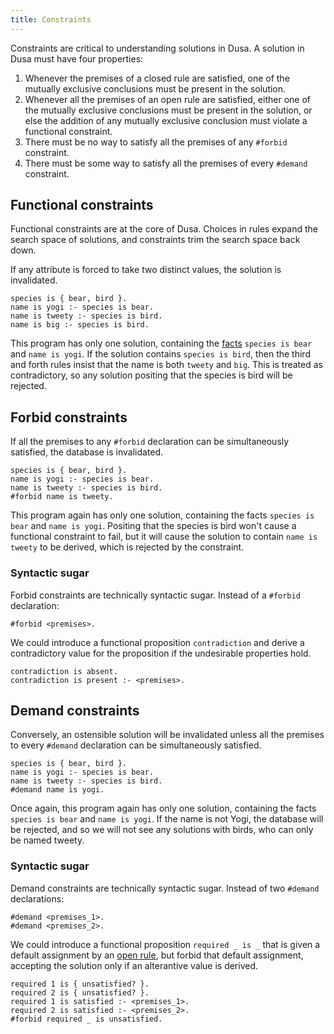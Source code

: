```yaml
---
title: Constraints
---
```


Constraints are critical to understanding solutions in Dusa. A solution in Dusa must 
have four properties:

1. Whenever the premises of a closed rule are satisfied, one of the mutually exclusive
   conclusions must be present in the solution.
2. Whenever all the premises of an open rule are satisfied, either one of the mutually
   exclusive conclusions must be present in the solution, or else the addition of any 
   mutually exclusive conclusion must violate a functional constraint.
3. There must be no way to satisfy all the premises of any `#forbid` constraint.
4. There must be some way to satisfy all the premises of every `#demand` constraint.

## Functional constraints

Functional constraints are at the core of Dusa. Choices in rules expand the search 
space of solutions, and constraints trim the search space back down.

If any attribute is forced to take two distinct values, the solution is invalidated.

    species is { bear, bird }.
    name is yogi :- species is bear.
    name is tweety :- species is bird.
    name is big :- species is bird.

This program has only one solution, containing the [facts](/docs/language/facts/)
`species is bear` and `name is yogi`. If the solution contains `species is bird`,
then the third and forth rules insist that the name is both `tweety` and `big`. This
is treated as contradictory, so any solution positing that the species is bird will be
rejected.

## Forbid constraints

If all the premises to any `#forbid` declaration can be simultaneously satisfied, the 
database is invalidated.

    species is { bear, bird }.
    name is yogi :- species is bear.
    name is tweety :- species is bird.
    #forbid name is tweety.

This program again has only one solution, containing the facts `species is bear` and
`name is yogi`. Positing that the species is bird won't cause a functional constraint
to fail, but it will cause the solution to contain `name is tweety` to be derived, 
which is rejected by the constraint.

### Syntactic sugar

Forbid constraints are technically syntactic sugar. Instead of a `#forbid` declaration:

    #forbid <premises>.

We could introduce a functional proposition `contradiction` and derive a contradictory
value for the proposition if the undesirable properties hold.

    contradiction is absent.
    contradiction is present :- <premises>.

## Demand constraints

Conversely, an ostensible solution will be invalidated unless all the premises to
every `#demand` declaration can be simultaneously satisfied.

    species is { bear, bird }.
    name is yogi :- species is bear.
    name is tweety :- species is bird.
    #demand name is yogi.

Once again, this program again has only one solution, containing the facts 
`species is bear` and `name is yogi`. If the name is not Yogi, the database will
be rejected, and so we will not see any solutions with birds, who can only be named
tweety.

### Syntactic sugar

Demand constraints are technically syntactic sugar. Instead of two `#demand`
declarations:

    #demand <premises_1>.
    #demand <premises_2>.

We could introduce a functional proposition `required _ is _` that is given a default
assignment by an [open rule](/docs/language/rules), but forbid that default assignment,
accepting the solution only if an alterantive value is derived.

    required 1 is { unsatisfied? }.
    required 2 is { unsatisfied? }.
    required 1 is satisfied :- <premises_1>.
    required 2 is satisfied :- <premises_2>.
    #forbid required _ is unsatisfied.